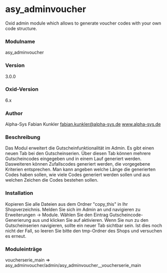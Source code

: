 asy_adminvoucher
================

Oxid admin module which allows to generate voucher codes with your own code structure.

### Modulname ###
asy_adminvoucher

### Version ###
3.0.0

### Oxid-Version ###
6.x

### Author ###
Alpha-Sys
Fabian Kunkler
fabian.kunkler@alpha-sys.de
www.alpha-sys.de

### Beschreibung ###
Das Modul erweitert die Gutscheinfunktionalität im Admin. Es gibt einen neuen Tab bei den Gutscheinserien.
Über diesen Tab können mehrere Gutscheincodes eingegeben und in einem Lauf generiert werden.
Dasweiteren können Zufallscodes generiert werden, die vorgegebene Kriterien entsprechen. Man kann angeben welche
Länge die generierten Codes haben sollen, wie viele Codes generiert werden sollen und aus welchen Zeichen die Codes
bestehen sollen.

### Installation ###
Kopieren Sie alle Dateien aus dem Ordner "copy_this" in Ihr Shopverzeichnis.
Melden Sie sich im Admin an und navigieren zu Erweiterungen -> Module. Wählen Sie den Eintrag Gutscheincode-Generierung
aus und klicken Sie auf aktivieren. Wenn Sie nun zu den Gutscheinserien navigieren, sollte ein neuer Tab sichtbar sein.
Ist dies noch nicht der Fall, so leeren Sie bitte den tmp-Ordner des Shops und versuchen es erneut.

### Moduleinträge ###
voucherserie_main => asy_adminvoucher/admin/asy_adminvoucher__voucherserie_main
